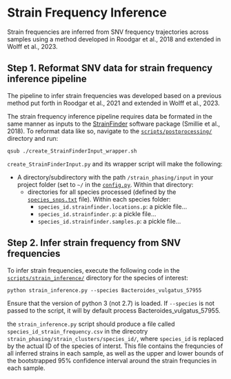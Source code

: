 # Strain Frequency Inference

Strain frequencies are inferred from SNV frequency trajectories across samples using a method developed in Roodgar et al., 2018 and extended in Wolff et al., 2023. 

## Step 1. Reformat SNV data for strain frequency inference pipeline

The pipeline to infer strain frequencies was developed based on a previous method put forth in Roodgar et al., 2021 and extended in Wolff et al., 2023.

The strain frequency inference pipeline requires data be formated in the same manner as inputs to the [StrainFinder](https://github.com/cssmillie/StrainFinder) software package (Smillie et al., 2018). To reformat data like so, navigate to the [`scripts/postprocessing/`](https://github.com/garudlab/Wasney-Briscoe-2024/tree/main/scripts/postprocessing/) directory and run:

```
qsub ./create_StrainFinderInput_wrapper.sh
```
`create_StrainFinderInput.py` and its wrapper script will make the following: 
- A directory/subdirectory with the path `/strain_phasing/input` in your project folder (set to `~/` in the [`config.py`](https://github.com/garudlab/Wasney-Briscoe-2024/blob/main/scripts/postprocessing/postprocessing_scripts/config.py). Within that directory:
  - directories for all species processed (defined by the [`species_snps.txt`](https://github.com/garudlab/Wasney-Briscoe-2024/blob/main/scripts/postprocessing/species_snps.txt) file). Within each species folder:
    - `species_id.strainfinder.locations.p`: a pickle file...
    - `species_id.strainfinder.p`: a pickle file...
    - `species_id.strainfinder.samples.p`: a pickle file...

## Step 2. Infer strain frequency from SNV frequencies

To infer strain frequencies, execute the following code in the [`scripts/strain_inference/`](https://github.com/garudlab/Wasney-Briscoe-2024/tree/main/scripts/strain_inference) directory for the species of interest:

```
python strain_inference.py --species Bacteroides_vulgatus_57955
```

Ensure that the version of python 3 (not 2.7) is loaded. If `--species` is not passed to the script, it will by default process Bacteroides_vulgatus_57955.

the `strain_inference.py` script should produce a file called `species_id_strain_frequency.csv` in the direcotry `strain_phasing/strain_clusters/species_id/`, where `species_id` is replaced by the actual ID of the species of interst. This file contains the frequncies of all inferred strains in each sample, as well as the upper and lower bounds of the bootstrapped 95% confidence interval around the strain frequncies in each sample.


